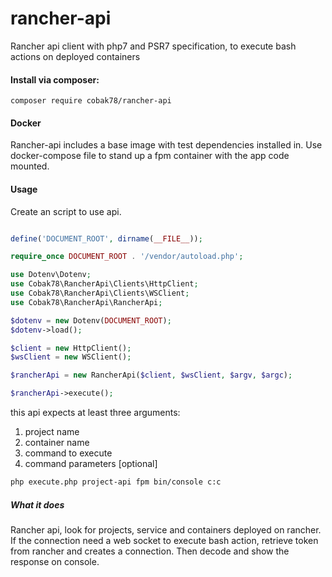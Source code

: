 # rancher-api

Rancher api client with php7 and PSR7 specification, to execute bash actions on deployed containers

#### Install via composer:
    composer require cobak78/rancher-api

#### Docker
Rancher-api includes a base image with test dependencies installed in.
Use docker-compose file to stand up a fpm container with the app code mounted.

#### Usage
Create an script to use api.

```php

define('DOCUMENT_ROOT', dirname(__FILE__));

require_once DOCUMENT_ROOT . '/vendor/autoload.php';

use Dotenv\Dotenv;
use Cobak78\RancherApi\Clients\HttpClient;
use Cobak78\RancherApi\Clients\WSClient;
use Cobak78\RancherApi\RancherApi;

$dotenv = new Dotenv(DOCUMENT_ROOT);
$dotenv->load();

$client = new HttpClient();
$wsClient = new WSClient();

$rancherApi = new RancherApi($client, $wsClient, $argv, $argc);

$rancherApi->execute();

```

this api expects at least three arguments:
1. project name
2. container name
3. command to execute
4. command parameters [optional]
 
```bash
php execute.php project-api fpm bin/console c:c
```


##### What it does

Rancher api, look for projects, service and containers deployed on rancher. If the connection need a web socket to execute bash action, retrieve token from rancher and creates a connection. Then decode and show the response on console.
